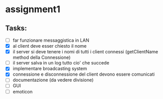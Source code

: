 # assignment1

## Tasks: 

- [ ] far funzionare messaggistica in LAN  
- [x] al client deve esser chiesto il nome  
- [x] il server si deve tenere i nomi di tutti i client connessi (getClientName method della Connessione)  
- [ ] il server salva in un log tutto cio' che succede
- [x] implementare broadcasting system  
- [x] connessione e disconnessione del client devono essere comunicati
- [ ] documentazione (da vedere divisione)  
- [ ] GUI 
- [ ] emoticon
